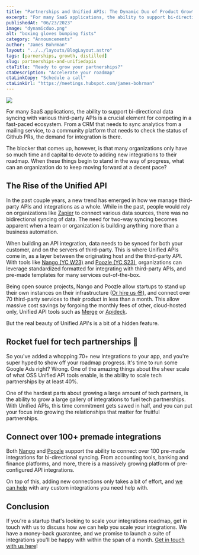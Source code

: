 ```yaml
---
title: "Partnerships and Unified APIs: The Dynamic Duo of Product Growth"
excerpt: "For many SaaS applications, the ability to support bi-directional data syncing with various third-party APIs is a crucial element for competing in a fast-paced ecosystem. From a CRM that needs to sync analytics from a mailing service, to a community platform that needs to check the status of Github PRs, the demand for integration is there."
publishedAt: "06/23/2023"
image: "dynamicduo.png"
alt: "boxing gloves bumping fists"
category: "Announcements"
author: "James Bohrman"
layout: "../../layouts/BlogLayout.astro"
tags: [parnerships, growth, distilled]
slug: partnerships-and-unifiedapis
ctaTitle: "Ready to grow your partnerships?"
ctaDescription: "Accelerate your roadmap"
ctaLinkCopy: "Schedule a call"
ctaLinkUrl: "https://meetings.hubspot.com/james-bohrman"
---
```


![](https://www.tryuppercut.com/dynamicduo.png)

For many SaaS applications, the ability to support bi-directional data syncing with various third-party APIs is a crucial element for competing in a fast-paced ecosystem. From a CRM that needs to sync analytics from a mailing service, to a community platform that needs to check the status of Github PRs, the demand for integration is there.

The blocker that comes up, however, is that many organizations only have so much time and capital to devote to adding new integrations to their roadmap. When these things begin to stand in the way of progress, what can an organization do to keep moving forward at a decent pace? 

## The Rise of the Unified API 

In the past couple years, a new trend has emerged in how we manage third-party APIs and integrations as a whole. While in the past, people would rely on organizations like [Zapier](https://zapier.com/) to connect various data sources, there was no bidirectional syncing of data. The need for two-way syncing becomes apparent when a team or organization is building anything more than a business automation.

When building an API integration, data needs to be synced for both your customer, and on the servers of third-party. This is where Unified APIs come in, as a layer between the originating host and the third-party API. With tools like [Nango (YC W23)](https://www.nango.dev) and [Poozle (YC S23)](https://www.poozle.dev), organizations can leverage standardized formatted for integrating with third-party APIs, and pre-made templates for many services out-of-the-box. 

 Being open source projects, Nango and Poozle allow startups to stand up their own instances on their infrastructure ([Or hire us 😎](https://www.tryuppercut.com/)), and connect over 70 third-party services to their product in less than a month. This allow massive cost savings by forgoing the monthly fees of other, cloud-hosted only, Unified API tools such as [Merge](https://www.linkedin.com/company/merge-api/) or [Apideck](https://www.linkedin.com/company/apideck/?lipi=urn%3Ali%3Apage%3Ad_flagship3_pulse_read%3BvNTDkiEKTDStrtbyckeFPg%3D%3D).

But the real beauty of Unified API's is a bit of a hidden feature. 

## Rocket fuel for tech partnerships 🚀 

So you've added a whopping 70+ new integrations to your app, and you're super hyped to show off your roadmap progress. It's time to run some Google Ads right? Wrong. One of the amazing things about the sheer scale of what OSS Unified API tools enable, is the ability to scale tech partnerships by at least 40%.

One of the hardest parts about growing a large amount of tech partners, is the ability to grow a large gallery of integrations to fuel tech partnerships. With Unified APIs, this time commitment gets sawed in half, and you can put your focus into growing the relationships that matter for fruitful partnerships. 

## Connect over 100+ premade integrations 

Both [Nango](https://www.nango.dev) and [Poozle](https://www.poozle.dev) support the ability to connect over 100 pre-made integrations for bi-directional syncing. From accounting tools, banking and finance platforms, and more, there is a massively growing platform of pre-configured API integrations.

On top of this, adding new connections only takes a bit of effort, and [we can help](https://meetings.hubspot.com/james-bohrman) with any custom integrations you need help with. 

## Conclusion 

 If you're a startup that's looking to scale your integrations roadmap, get in touch with us to discuss how we can help you scale your integrations. We have a money-back guarantee, and we promise to launch a suite of integrations you'll be happy with within the span of a month. [Get in touch with us here](https://meetings.hubspot.com/james-bohrman)! 